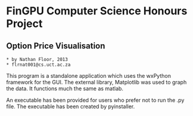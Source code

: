 FinGPU Computer Science Honours Project
=======================================

## Option Price Visualisation
    * by Nathan Floor, 2013
    * flrnat001@cs.uct.ac.za

This program is a standalone application which uses the wxPython framework for the GUI.
The external library, Matplotlib was used to graph the data. It functions much the same as matlab.

An executable has been provided for users who prefer not to run the .py file.
The executable has been created by pyinstaller.


